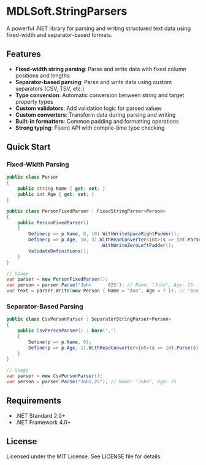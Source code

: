 # MDLSoft.StringParsers

A powerful .NET library for parsing and writing structured text data using fixed-width and separator-based formats.

## Features

- **Fixed-width string parsing**: Parse and write data with fixed column positions and lengths
- **Separator-based parsing**: Parse and write data using custom separators (CSV, TSV, etc.)
- **Type conversion**: Automatic conversion between string and target property types
- **Custom validators**: Add validation logic for parsed values  
- **Custom converters**: Transform data during parsing and writing
- **Built-in formatters**: Common padding and formatting operations
- **Strong typing**: Fluent API with compile-time type checking

## Quick Start

### Fixed-Width Parsing

```csharp
public class Person
{
    public string Name { get; set; }
    public int Age { get; set; }
}

public class PersonFixedParser : FixedStringParser<Person>
{
    public PersonFixedParser()
    {
        Define(p => p.Name, 0, 10).WithWriteSpaceRightPadder();
        Define(p => p.Age, 10, 3).WithReadConverter<int>(s => int.Parse(s))
                                  .WithWriteZeroLeftPadder();
        ValidateDefinitions();
    }
}

// Usage
var parser = new PersonFixedParser();
var person = parser.Parse("John      025"); // Name: "John", Age: 25
var text = parser.Write(new Person { Name = "Ann", Age = 7 }); // "Ann       007"
```

### Separator-Based Parsing

```csharp
public class CsvPersonParser : SeparatorStringParser<Person>
{
    public CsvPersonParser() : base(',')
    {
        Define(p => p.Name, 0);
        Define(p => p.Age, 1).WithReadConverter<int>(s => int.Parse(s));
    }
}

// Usage
var parser = new CsvPersonParser();
var person = parser.Parse("John,25"); // Name: "John", Age: 25
```

## Requirements

- .NET Standard 2.0+ 
- .NET Framework 4.0+

## License

Licensed under the MIT License. See LICENSE file for details.
